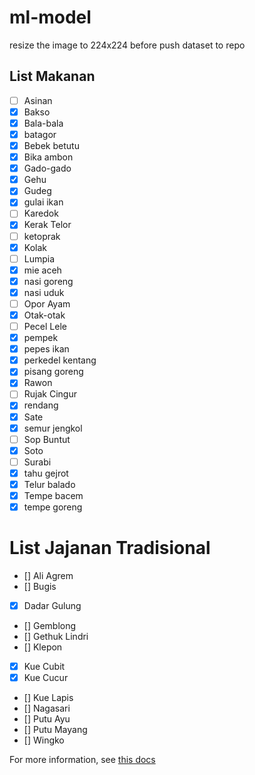 # ml-model

resize the image to 224x224 before push dataset to repo

## List Makanan
- [ ] Asinan
- [x] Bakso
- [x] Bala-bala
- [x] batagor
- [x] Bebek betutu
- [x] Bika ambon
- [x] Gado-gado
- [x] Gehu
- [x] Gudeg
- [x] gulai ikan
- [ ] Karedok
- [x] Kerak Telor
- [ ] ketoprak
- [x] Kolak
- [ ] Lumpia
- [x] mie aceh
- [x] nasi goreng
- [x] nasi uduk
- [ ] Opor Ayam
- [x] Otak-otak
- [ ] Pecel Lele
- [x] pempek
- [x] pepes ikan
- [x] perkedel kentang
- [x] pisang goreng
- [x] Rawon
- [ ] Rujak Cingur
- [x] rendang
- [x] Sate
- [x] semur jengkol
- [ ] Sop Buntut
- [x] Soto
- [ ] Surabi
- [x] tahu gejrot
- [x] Telur balado
- [x] Tempe bacem
- [x] tempe goreng

# List Jajanan Tradisional
- [] Ali Agrem
- [] Bugis
- [x] Dadar Gulung
- [] Gemblong
- [] Gethuk Lindri
- [] Klepon
- [x] Kue Cubit
- [x] Kue Cucur
- [] Kue Lapis
- [] Nagasari
- [] Putu Ayu
- [] Putu Mayang
- [] Wingko





For more information, see [this docs](https://docs.google.com/document/d/1yhrjP8ZpOxtqymVZXDt745WQSpA5_TH3Xr3-z1-aApk/edit)